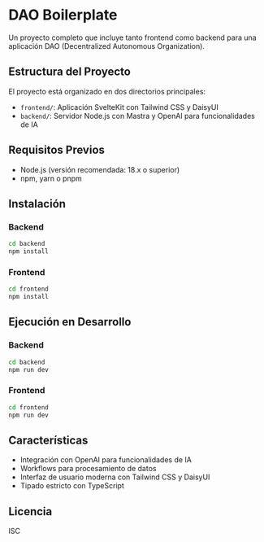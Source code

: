 # DAO Boilerplate

Un proyecto completo que incluye tanto frontend como backend para una aplicación DAO (Decentralized Autonomous Organization).

## Estructura del Proyecto

El proyecto está organizado en dos directorios principales:

- `frontend/`: Aplicación SvelteKit con Tailwind CSS y DaisyUI
- `backend/`: Servidor Node.js con Mastra y OpenAI para funcionalidades de IA

## Requisitos Previos

- Node.js (versión recomendada: 18.x o superior)
- npm, yarn o pnpm

## Instalación

### Backend

```bash
cd backend
npm install
```

### Frontend

```bash
cd frontend
npm install
```

## Ejecución en Desarrollo

### Backend

```bash
cd backend
npm run dev
```

### Frontend

```bash
cd frontend
npm run dev
```

## Características

- Integración con OpenAI para funcionalidades de IA
- Workflows para procesamiento de datos
- Interfaz de usuario moderna con Tailwind CSS y DaisyUI
- Tipado estricto con TypeScript

## Licencia

ISC
